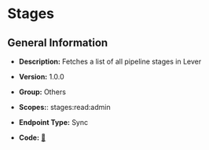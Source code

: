 # Stages

## General Information

- **Description:** Fetches a list of all pipeline stages in Lever

- **Version:** 1.0.0
- **Group:** Others
- **Scopes:**: stages:read:admin
- **Endpoint Type:** Sync
- **Code:** [🔗](https://github.com/NangoHQ/integration-templates/tree/main/integrations/lever-sandbox/syncs/stages.ts)
